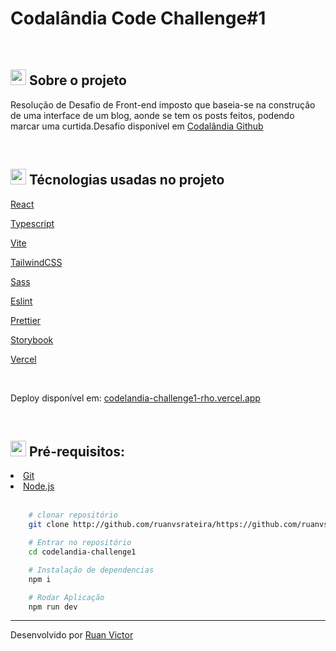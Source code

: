 <h1>Codalândia Code Challenge#1</h1>
<br>
<h2><img style="height: 25px" src="https://github.githubassets.com/images/icons/emoji/unicode/1f4d1.png" />  Sobre o projeto</h2>
<p>Resolução de Desafio de Front-end imposto que baseia-se na construção de uma interface de um blog, aonde se tem os posts feitos, podendo marcar uma curtida.Desafio disponível em <a href="https://github.com/iuricode/desafios-frontend">Codalândia Github</a></p>

<br>

<h2><img style="height: 25px" src="https://github.githubassets.com/images/icons/emoji/unicode/1f680.png" /> Técnologias usadas no projeto</h2>

[React](https://react.dev/)

[Typescript](https://www.typescriptlang.org/)

[Vite](https://vitejs.dev/)

[TailwindCSS](https://tailwindcss.com/)

[Sass](https://sass-lang.com/)

[Eslint](https://eslint.org/)

[Prettier](https://prettier.io/)

[Storybook](https://storybook.js.org/)

[Vercel]()

<br>

Deploy disponível em: [codelandia-challenge1-rho.vercel.app](https://codelandia-challenge1-rho.vercel.app)

<br>
<h2><img style="height: 25px" src="https://github.githubassets.com/images/icons/emoji/unicode/2139.png" />  Pré-requisitos: </h2>
<li><a href="https://git-scm.com/">Git</a></li>
<li><a href="https://nodejs.org/en/">Node.js</a></li>

<br>

```bash
    # clonar repositório
    git clone http://github.com/ruanvsrateira/https://github.com/ruanvsrateira/codelandia-challenge1.git

    # Entrar no repositório
    cd codelandia-challenge1

    # Instalação de dependencias
    npm i

    # Rodar Aplicação
    npm run dev
```

<hr>

Desenvolvido por <a href="https://www.linkedin.com/in/ruanvsrateira" target="__blank">Ruan Victor</a>
